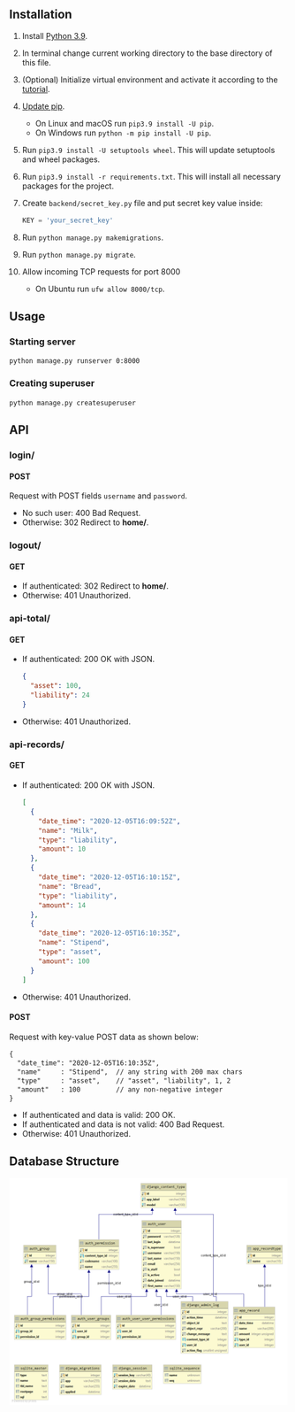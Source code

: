 ## Installation

1. Install [Python 3.9](https://www.python.org/downloads/release/python-390/).
1. In terminal change current working directory to the base directory of this file.
1. (Optional) Initialize virtual environment and activate it according to the
   [tutorial](https://docs.python.org/3/library/venv.html).
1. [Update pip](https://pip.pypa.io/en/stable/installing/#upgrading-pip).
    - On Linux and macOS run `pip3.9 install -U pip`.
    - On Windows run `python -m pip install -U pip`.
1. Run `pip3.9 install -U setuptools wheel`. This will update setuptools and wheel packages.
1. Run `pip3.9 install -r requirements.txt`. This will install all necessary packages for the project.
1. Create `backend/secret_key.py` file and put secret key value inside:

    ```python
    KEY = 'your_secret_key'
    ```

1. Run `python manage.py makemigrations`.
1. Run `python manage.py migrate`.
1. Allow incoming TCP requests for port 8000
    - On Ubuntu run `ufw allow 8000/tcp`.

## Usage

### Starting server

```
python manage.py runserver 0:8000
```

### Creating superuser

```
python manage.py createsuperuser
```

## API

### login/

#### POST

Request with POST fields `username` and `password`.

- No such user: 400 Bad Request.
- Otherwise: 302 Redirect to **home/**.

### logout/

#### GET

- If authenticated: 302 Redirect to **home/**.
- Otherwise: 401 Unauthorized.

### api-total/

#### GET

- If authenticated: 200 OK with JSON.

    ```json
    {
      "asset": 100,
      "liability": 24
    }
    ```

- Otherwise: 401 Unauthorized.

### api-records/

#### GET

- If authenticated: 200 OK with JSON.

    ```json
    [
      {
        "date_time": "2020-12-05T16:09:52Z",
        "name": "Milk",
        "type": "liability",
        "amount": 10
      },
      {
        "date_time": "2020-12-05T16:10:15Z",
        "name": "Bread",
        "type": "liability",
        "amount": 14
      },
      {
        "date_time": "2020-12-05T16:10:35Z",
        "name": "Stipend",
        "type": "asset",
        "amount": 100
      }
    ]
    ```

- Otherwise: 401 Unauthorized.

#### POST

Request with key-value POST data as shown below:

```
{
  "date_time": "2020-12-05T16:10:35Z",
  "name"     : "Stipend",  // any string with 200 max chars
  "type"     : "asset",    // "asset", "liability", 1, 2
  "amount"   : 100         // any non-negative integer
}
```

- If authenticated and data is valid: 200 OK.
- If authenticated and data is not valid: 400 Bad Request.
- Otherwise: 401 Unauthorized.

## Database Structure

![UML](UML%20of%20DB.png)
